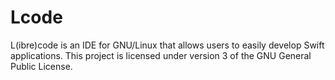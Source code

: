 # Lcode
L(ibre)code is an IDE for GNU/Linux that allows users to easily develop Swift applications. This project is licensed under version 3 of the GNU General Public License.
